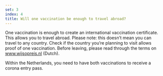 ```yaml
---
set: 3
index: 4
title: Will one vaccination be enough to travel abroad?
---
```



One vaccination is enough to create an international vaccination certificate. This allows you to travel abroad. Please note: this doesn’t mean you can travel to any country. Check if the country you’re planning to visit allows proof of one vaccination. Before leaving, please read through the terms on <a href="https://www.wijsopreis.nl" rel="noopener noreferrer" target="_blank" hreflang="nl">www.wijsopreis.nl (Dutch)</a>. 

Within the Netherlands, you need to have both vaccinations to receive a corona entry pass.
